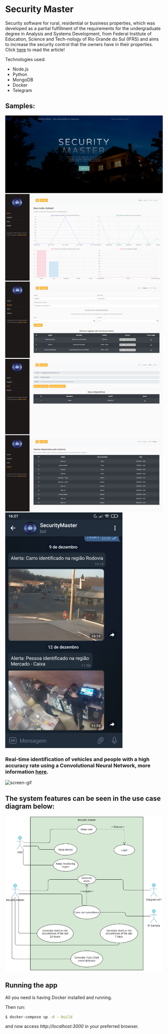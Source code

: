 # Security Master

Security software for rural, residential or business properties, which was developed as a partial fulfillment of the requirements for the undergraduate degree in Analysis and Systems Development, from Federal Institute of Education, Science and Tech-nology of Rio Grande do Sul (IFRS) and aims to increase the security control that the owners have in their properties. Click <a href="https://docs.google.com/document/d/1hbUs30B3wBhGEHl1hm2ims1H8KTSsusbb0jeCRtRAlc/edit?usp=sharing">here</a> to read the article!

Technologies used:
  - Node.js
  - Python
  - MongoDB
  - Docker
  - Telegram

## Samples:
<img src="https://github.com/rafaelscariot/security-master/blob/main/src/app/public/img/Screenshot_3.png" />
<img src="https://github.com/rafaelscariot/security-master/blob/main/src/app/public/img/Screenshot_10.png" />
<img src="https://github.com/rafaelscariot/security-master/blob/main/src/app/public/img/Screenshot_6.png" />
<img src="https://github.com/rafaelscariot/security-master/blob/main/src/app/public/img/Screenshot_8.png" />
<img src="https://github.com/rafaelscariot/security-master/blob/main/src/app/public/img/Screenshot_9.png" />
<img src="https://github.com/rafaelscariot/security-master/blob/main/src/app/public/img/Screenshot_7.png" />

### Real-time identification of vehicles and people with a high accuracy rate using a Convolutional Neural Network, more information <a href="https://github.com/rafaelscariot/detect-people-and-vehicles">here</a>.

![screen-gif](https://github.com/rafaelscariot/detect-people-and-vehicles/blob/master/src/resources/result.gif)

## The system features can be seen in the use case diagram below:

<img src="https://github.com/rafaelscariot/security-master/blob/main/src/app/public/img/usecases.png" />

## Running the app

All you need is having Docker installed and running.

Then run:

```bash
$ docker-compose up -d --build
```

and now access _http://localhost:3000_ in your preferred browser.
